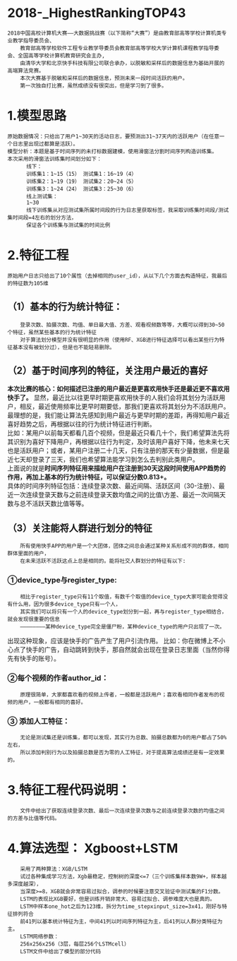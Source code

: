 # 2018-_HighestRankingTOP43
    2018中国高校计算机大赛——大数据挑战赛（以下简称“大赛”）是由教育部高等学校计算机类专业教学指导委员会、
        教育部高等学校软件工程专业教学导委员会教育部高等学校大学计算机课程教学指导委会、全国高等学校计算机教育研究会主办,
        由清华大学和北京快手科技有限公司联合承办，以脱敏和采样后的数据信息为基础开展的高端算法竞赛。 
        本次大赛基于脱敏和采样后的数据信息，预测未来一段时间活跃的用户。
        第一次独自打比赛，虽然成绩没有很突出，但是学习到了很多。
# 1.**模型思路**
    原始数据情况：只给出了用户1~30天的活动日志，要预测出31~37天内的活跃用户（在任意一个日志里出现过都算是活跃）。
    模型分析：本题是基于时间序列的未打标数据建模，使用滑窗法分割时间序列构造训练集。
    本次采用的滑窗法训练集时间划分如下：
          线下：
          训练集1：1~15（15） 测试集1：16~19（4）
          训练集2：1~19（19） 测试集2：20~24（5）
          训练集3：1~24（24） 测试集3：25~30（6）
          线上测试集：
          1~30
          线下训练集从对应测试集所属时间段的行为日志里获取标签，我采取训练集时间段/测试集时间段=4左右的划分方法，
          保证各个训练集与测试集的时间比例
# 2.**特征工程**
    原始用户日志只给出了10个属性（去掉相同的user_id），从以下几个方面去构造特征，我最后的特征数为105维
  ## （1）**基本的行为统计特征**：
        登录次数、拍摄次数、均值、单日最大值、方差、观看视频数等等，大概可以得到30~50个特征，虽然某些基本的行为统计特征
        对于算法划分模型并没有很明显的作用（使用RF、XGB进行特征选择可以看出某些行为特征基本没有被划分过），但是也不能轻易删除。
  ## （2）**基于时间序列的特征，关注用户最近的喜好**
  **本次比赛的核心：如何描述已注册的用户最近是更喜欢用快手还是最近更不喜欢用快手了。**
        显然，最近比以往更早时期更喜欢用快手的人我们会将其划分为活跃用户，相反，最近使用频率比更早时期要低，那我们更喜欢将其划分为不活跃用户。最理想的是，我们能让算法先感知到用户最近与更早时期的差距，再得知用户最近喜好趋势之后，再根据以往的行为统计特征进行判断。<br>
        比如：某用户以前每天都看几百个视频，但是最近只看几十个，我们希望算法先将其识别为喜好下降用户，再根据以往行为判定，及时该用户喜好下降，他未来七天也是活跃用户；或者，某用户注册二十几天，只有注册的那天有少量数据，但是最近七天却登录了三天，我们也希望算法能学习到怎么去判别此类用户。<br>
        上面说的就是**时间序列特征用来描绘用户在注册到30天这段时间使用APP趋势的作用，再加上基本的行为统计特征，可以保证分数0.813+。**<br>
        具体的时间序列特征包括：连续登录次数、最近间隔、活跃区间（30-注册）、最近一次连续登录天数与之前连续登录天数均值之间的比值\方差、最近一次间隔天数与总不活跃天数比值等等。
  ## （3）**关注能将人群进行划分的特征**
        所有使用快手APP的用户是一个大团体，团体之间总会通过某种关系形成不同的群体，相同群体里面的用户，
        在未来活跃不活跃这点上总是相同的。能将社交人群划分的特征有以下:
   ### ①device_type与register_type:
        相比于register_type只有11个取值，有数千个取值的device_type大家可能会觉得没有什么用，因为很多device_type只有一个人，
        其实我们可以将只有一个人的device_type划分到一起，再与register_type相结合，就会发现很重要的信息
        ————————某种device_type完全是僵尸粉，某种device_type的用户只出现了一次。          
  出现这种现象，应该是快手的广告产生了用户引流作用。
         比如：你在微博上不小心点了快手的广告，自动跳转到快手，那自然就会出现在登录日志里面（当然你得先有快手的账号）。
   ### ②每个视频的作者author_id：
        原理很简单，大家都喜欢看的视频上传者，一般都是活跃用户；喜欢看相同作者发布的视频的用户，一般都有相同的喜好。
   ### ③ 添加人工特征：
        无论是测试集还是训练集，都可以发现，其实行为总数、拍摄总数都为0的用户都占了50%左右，
        所以添加判别行为以及拍摄总数是否为零的人工特征，对于提高算法成绩还是有一定效果的。
# 3.特征工程代码说明：
        文件中给出了获取连续登录次数、最后一次连续登录次数与之前连续登录次数的均值之间的方差与比值等代码。
# 4.算法选型： Xgboost+LSTM
        采用了两种算法：XGB/LSTM
        试过各种集成学习方法，Xgb最稳定，控制树的深度<=7（三个训练集样本数9W+，样本越多深度越深），
        当深度>=8，XGB就会非常容易过拟合，调参的时候要注意交叉验证中测试集的F1分数。
        LSTM的表现比XGB要好，但是训练开销非常大、容易过拟合、调参难度大也是真的。
        LSTM中样本one_hot之后为123维，拆分为time_stepxinput_size=3x41，刚好与特征排列符合
        前41列以基本统计特征为主，中间41列以时间序列特征为主，后41列以人群分类特征为主。
        LSTM网络参数：
        256x256x256（3层，每层256个LSTMcell）
        LSTM文件中给出了模型的部分代码
        
        
    
  
